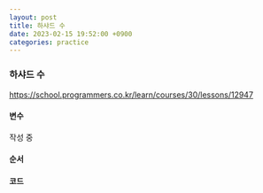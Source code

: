 ```yaml
---
layout: post
title: 하샤드 수
date: 2023-02-15 19:52:00 +0900
categories: practice
---
```

### 하샤드 수    
https://school.programmers.co.kr/learn/courses/30/lessons/12947    
    
#### 변수    
작성 중    
    
#### 순서    
    
    
#### 코드    
